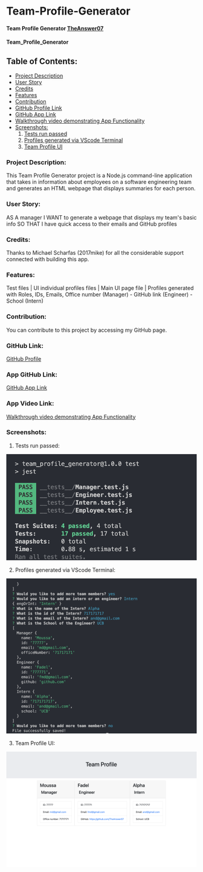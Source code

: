 # Team-Profile-Generator

#### Team Profile Generator  [TheAnswer07](https://github.com/TheAnswer07)

#### Team_Profile_Generator

## Table of Contents:
* [Project Description](#project-description)
* [User Story](#username)
* [Credits](#credits)
* [Features](#features)
* [Contribution](#contribution)
* [GitHub Profile Link](#github-profile)
* [GitHub App Link](#app-github-link)
* [Walkthrough video demonstrating App Functionality](#app-video-link)
* [Screenshots:](#screenshots)
    1. [Tests run passed](#Tests-run-passed)
    2. [Profiles generated via VScode Terminal](#Profiles-generated-via-VScode-Terminal)
    3. [Team Profile UI](#Team-Profile-UI)



### Project Description:
This Team Profile Generator project is a Node.js command-line application that takes in information about employees on a software engineering team and generates an HTML webpage that displays summaries for each person.

### User Story:

AS A manager
I WANT to generate a webpage that displays my team's basic info
SO THAT I have quick access to their emails and GitHub profiles

### Credits:
Thanks to Michael Scharfas (2017mike) for all the considerable support connected with building this app.

### Features:

Test files | UI individual profiles files | Main UI page file | Profiles generated with Roles, IDs, Emails, Office number (Manager) - GitHub link (Engineer) - School (Intern)

### Contribution:
You can contribute to this project by accessing my GitHub page.

### GitHub Link:
[GitHub Profile](https://github.com/TheAnswer07)

### App GitHub Link:
[GitHub App Link](https://theanswer07.github.io/Team_Profile_Generator/)

### App Video Link:
[Walkthrough video demonstrating App Functionality](https://drive.google.com/file/d/1xpp6ir2s7bQrf4VjvzHBUp3Ci7_vzt6i/view)

### Screenshots:

1. Tests run passed:

![Tests run passed](screenshots/Tests%20run%20passed.png "Tests run passed")

2. Profiles generated via VScode Terminal:

![Profiles generated via VScode Terminal](screenshots/Profiles%20generated%20via%20VScode%20Terminal.png "Profiles generated via VScode Terminal")

3. Team Profile UI:

![Team Profile UI](screenshots/Team%20Profile%20UI.png "Team Profile UI")